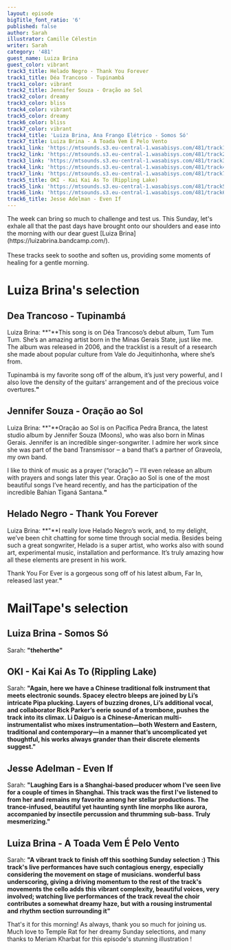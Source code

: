 ```yaml
---
layout: episode
bigTitle_font_ratio: '6'
published: false
author: Sarah
illustrator: Camille Célestin
writer: Sarah
category: '481'
guest_name: Luiza Brina
guest_color: vibrant
track3_title: Helado Negro - Thank You Forever
track1_title: Déa Trancoso - Tupinambá
track1_color: vibrant
track2_title: Jennifer Souza - Oração ao Sol
track2_color: dreamy
track3_color: bliss
track4_color: vibrant
track5_color: dreamy
track6_color: bliss
track7_color: vibrant
track4_title: 'Luiza Brina, Ana Frango Elétrico - Somos Só'
track7_title: Luiza Brina - A Toada Vem É Pelo Vento
track1_link: 'https://mtsounds.s3.eu-central-1.wasabisys.com/481/track1.mp3'
track2_link: 'https://mtsounds.s3.eu-central-1.wasabisys.com/481/track2.mp3'
track3_link: 'https://mtsounds.s3.eu-central-1.wasabisys.com/481/track3.mp3'
track4_link: 'https://mtsounds.s3.eu-central-1.wasabisys.com/481/track4.mp3'
track7_link: 'https://mtsounds.s3.eu-central-1.wasabisys.com/481/track7.mp3'
track5_title: OKI - Kai Kai As To (Rippling Lake)
track5_link: 'https://mtsounds.s3.eu-central-1.wasabisys.com/481/track5.mp3'
track6_link: 'https://mtsounds.s3.eu-central-1.wasabisys.com/481/track6.mp3'
track6_title: Jesse Adelman - Even If
---
```

<p id="introduction"> The week can bring so much to challenge and test us. This Sunday, let's exhale all that the past days have brought onto our shoulders and ease into the morning with our dear guest [Luiza Brina](https://luizabrina.bandcamp.com/).
<br><br>
These tracks seek to soothe and soften us, providing some moments of healing for a gentle morning.  
</p>

# Luiza Brina's selection

## Dea Trancoso - Tupinambá
Luiza Brina: **"**This song is on Déa Trancoso’s debut album, Tum Tum Tum. She’s an amazing artist born in the Minas Gerais State, just like me. The album was released in 2006, and the tracklist is a result of a research she made about popular culture from Vale do Jequitinhonha, where she’s from.

Tupinambá is my favorite song off of the album, it’s just very powerful, and I also love the density of the guitars' arrangement and of the precious voice overtures.**"**

## Jennifer Souza - Oração ao Sol
Luiza Brina: **"**Oração ao Sol is on Pacífica Pedra Branca, the latest studio album by Jennifer Souza (Moons), who was also born in Minas Gerais. Jennifer is an incredible singer-songwriter. I admire her work since she was part of the band Transmissor ‒ a band that’s a partner of Graveola, my own band.

I like to think of music as a prayer (“oração”) ‒ I’ll even release an album with prayers and songs later this year. Oração ao Sol is one of the most beautiful songs I’ve heard recently, and has the participation of the incredible Bahian Tiganá Santana.**"**

## Helado Negro - Thank You Forever
Luiza Brina: **"**I really love Helado Negro’s work, and, to my delight, we’ve been chit chatting for some time through social media. Besides being such a great songwriter, Helado is a super artist, who works also with sound art, experimental music, installation and performance. It’s truly amazing how all these elements are present in his work.

Thank You For Ever is a gorgeous song off of his latest album, Far In, released last year.**"**

# MailTape's selection

## Luiza Brina - Somos Só
Sarah: **"**theherthe**"**

## OKI - Kai Kai As To (Rippling Lake)
Sarah: **"**Again, here we have a Chinese traditional folk instrument that meets electronic sounds. Spacey electro bleeps are joined by Li’s intricate Pipa plucking. Layers of buzzing drones, Li’s additional vocal, and collaborator Rick Parker’s eerie sound of a trombone, pushes the track into its climax. Li Daiguo is a Chinese-American multi-instrumentalist who mixes instrumentation—both Western and Eastern, traditional and contemporary—in a manner that’s uncomplicated yet thoughtful, his works always grander than their discrete elements suggest.**"**

## Jesse Adelman - Even If
Sarah: **"**Laughing Ears is a Shanghai-based producer whom I’ve seen live for a couple of times in Shanghai. This track was the first I've listened to from her and remains my favorite among her stellar productions. The trance-infused, beautiful yet haunting synth line morphs like aurora, accompanied by insectile percussion and thrumming sub-bass. Truly mesmerizing.**"**

## Luiza Brina - A Toada Vem É Pelo Vento
Sarah: **"**A vibrant track to finish off this soothing Sunday selection :) This track's live performances have such contagious energy, especially considering the movement on stage of musicians. wonderful bass underscoring, giving a driving momentum to the rest of the track's movements 
the cello adds this vibrant complexity, 
beautiful voices, very involved; 
watching live performances of the track reveal 
the choir contributes a somewhat dreamy haze, but with a rousing instrumental and rhythm section surrounding it**"**


<p id="outroduction">That's it for this morning! As always, thank you so much for joining us. Much love to Temple Rat for her dreamy Sunday selections, and many thanks to Meriam Kharbat for this episode's stunning illustration !</p>
